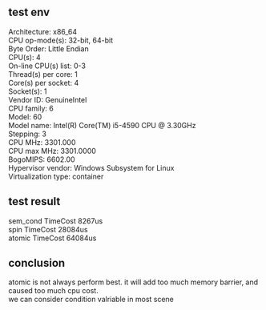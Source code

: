 ## test env
Architecture:          x86_64
<br>CPU op-mode(s):        32-bit, 64-bit
<br>Byte Order:            Little Endian
<br>CPU(s):                4
<br>On-line CPU(s) list:   0-3
<br>Thread(s) per core:    1
<br>Core(s) per socket:    4
<br>Socket(s):             1
<br>Vendor ID:             GenuineIntel
<br>CPU family:            6
<br>Model:                 60
<br>Model name:            Intel(R) Core(TM) i5-4590 CPU @ 3.30GHz
<br>Stepping:              3
<br>CPU MHz:               3301.000
<br>CPU max MHz:           3301.0000
<br>BogoMIPS:              6602.00
<br>Hypervisor vendor:     Windows Subsystem for Linux
<br>Virtualization type:   container


## test result
sem_cond TimeCost 8267us
<br>spin TimeCost 28084us
<br>atomic TimeCost 64084us


## conclusion
atomic is not always perform best. it will add too much memory barrier, and caused too much cpu cost.
<br>we can consider condition valriable in most scene
